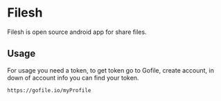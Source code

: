 # Filesh

Filesh is open source android app for share files.

## Usage

For usage you need a token, to get token go to Gofile, create account, in down of account info you can find your token.
```
https://gofile.io/myProfile
```
